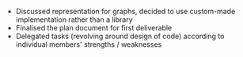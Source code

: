 * Discussed representation for graphs, decided to use custom-made implementation rather than a library
* Finalised the plan document for first deliverable
* Delegated tasks (revolving around design of code) according to individual members' strengths / weaknesses

